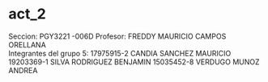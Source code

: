 # act_2
Seccion:  PGY3221 -006D
Profesor: FREDDY MAURICIO CAMPOS ORELLANA		
Integrantes del grupo 5: 
17975915-2 	CANDIA SANCHEZ MAURICIO 
19203369-1 	SILVA RODRIGUEZ BENJAMIN 
15035452-8 	VERDUGO MUNOZ ANDREA 

